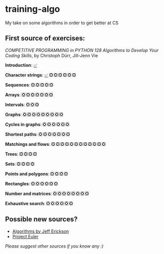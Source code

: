 # training-algo
My take on some algorithms in order to get better at CS 

## First source of exercises: 
*COMPETITIVE PROGRAMMING in PYTHON 128 Algorithms to Develop Your Coding Skills*, by Christoph Dürr, Jill-Jenn Vie

**Introduction**: [✅](https://github.com/marilabs/training-algo/blob/main/Competitive%20programming%20in%20Python/Frosting%20on%20the%20Cake) 

**Character strings**: [✅](https://github.com/marilabs/training-algo/blob/main/Competitive%20programming%20in%20Python/Anagrams) ❎ ❎ ❎ ❎ ❎ ❎

**Sequences**: ❎ ❎ ❎ ❎ ❎

**Arrays**: ❎ ❎ ❎ ❎ ❎ ❎ ❎

**Intervals**: ❎ ❎ ❎

**Graphs**: ❎ ❎ ❎ ❎ ❎ ❎ ❎ ❎ ❎

**Cycles in graphs**: ❎ ❎ ❎ ❎ ❎ ❎

**Shortest paths**: ❎ ❎ ❎ ❎ ❎ ❎ ❎ 

**Matchings and flows**: ❎ ❎ ❎ ❎ ❎ ❎ ❎ ❎ ❎ ❎ ❎ ❎ 

**Trees**: ❎ ❎ ❎ ❎ 

**Sets**: ❎ ❎ ❎ ❎ 

**Points and polygons**: ❎ ❎ ❎ ❎ 

**Rectangles**: ❎ ❎ ❎ ❎ ❎ ❎ 

**Number and matrices**: ❎ ❎ ❎ ❎ ❎ ❎ ❎ ❎ 

**Exhaustive search**: ❎ ❎ ❎ ❎ ❎ ❎ 


## Possible new sources?

* [Algorithms by Jeff Erickson](http://jeffe.cs.illinois.edu/teaching/algorithms/)
* [Project Euler](https://projecteuler.net)

*Please suggest other sources if you know any :)*